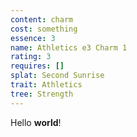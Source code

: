 ```yaml
---
content: charm
cost: something
essence: 3
name: Athletics e3 Charm 1
rating: 3
requires: []
splat: Second Sunrise
trait: Athletics
tree: Strength
---
```


Hello **world**!
